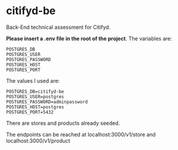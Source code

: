 # citifyd-be
Back-End technical assessment for Citifyd.

**Please insert a .env file in the root of the project**. The variables are:
```
POSTGRES_DB
POSTGRES_USER
POSTGRES_PASSWORD
POSTGRES_HOST
POSTGRES_PORT
```

The values I used are:
```
POSTGRES_DB=citifyd-be
POSTGRES_USER=postgres
POSTGRES_PASSWORD=adminpassword
POSTGRES_HOST=postgres
POSTGRES_PORT=5432
```
There are stores and products already seeded.

The endpoints can be reached at localhost:3000/v1/store and localhost:3000/v1/product
